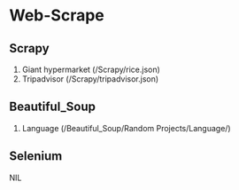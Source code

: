 # Web-Scrape
## Scrapy
1. Giant hypermarket (/Scrapy/rice.json)
2. Tripadvisor (/Scrapy/tripadvisor.json)

## Beautiful_Soup
1. Language (/Beautiful_Soup/Random Projects/Language/)

## Selenium
NIL
